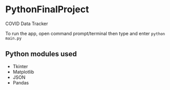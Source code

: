 # PythonFinalProject
COVID Data Tracker

To run the app, open command prompt/terminal then type and enter `python main.py`

## Python modules used
- Tkinter
- Matplotlib
- JSON
- Pandas
